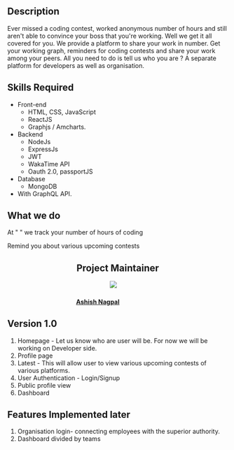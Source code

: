 ## Description
Ever missed a coding contest, worked anonymous number of hours and still aren't able to convince your boss that you're working. Well we get it all covered for you.
We provide a platform to share your work in number. Get your working graph, reminders for coding contests and share your work among your peers. All you need to do is tell us who you are ? A separate platform for developers as well as organisation.

## Skills Required
- Front-end
  - HTML, CSS, JavaScript
  - ReactJS
  - Graphjs / Amcharts.
- Backend
  - NodeJs
  - ExpressJs
  - JWT
  - WakaTime API
  - Oauth 2.0, passportJS
- Database
  - MongoDB
- With GraphQL API.

## What we do
At " " we track your number of hours of coding

Remind you about various upcoming contests


<h2 align= "center"><b> Project Maintainer</b></h2>

<p align="center">
<img src="https://avatars0.githubusercontent.com/u/36301481?v=4&size=200">&ensp;&ensp;&ensp;
</p>

<a href="https://github.com/ashishnagpal2498">
<h4 align="center"><b>Ashish Nagpal</b></a>&ensp;&ensp;&ensp;&ensp;&ensp;&ensp;&ensp;&ensp;&ensp;&ensp;&ensp;&ensp;&ensp;
  
## Version 1.0
1. Homepage - Let us know who are user will be. For now we will be working on Developer side.
2. Profile page
3. Latest - This will allow user to view various upcoming contests of various platforms.
4. User Authentication - Login/Signup
5. Public profile view
6. Dashboard

## Features Implemented later
1. Organisation login- connecting employees with the superior authority.
2. Dashboard divided by teams
